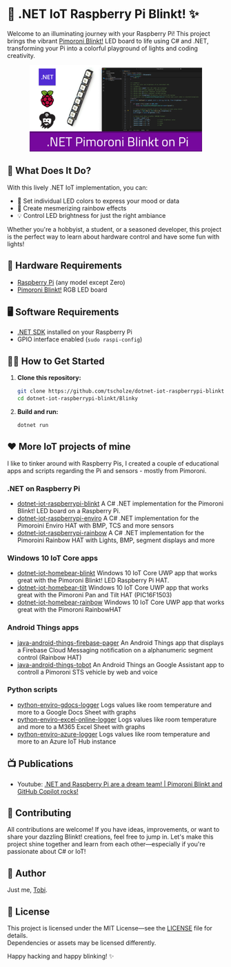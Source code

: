 # 🌈 .NET IoT Raspberry Pi Blinkt! ✨

Welcome to an illuminating journey with your Raspberry Pi! This project brings the vibrant [Pimoroni Blinkt!](https://shop.pimoroni.com/products/blinkt) LED board to life using C# and .NET, transforming your Pi into a colorful playground of lights and coding creativity.

<center>
   <img src="_docs/image.png" height="200" alt="Image of the project" />
</center>

## 🚀 What Does It Do?

With this lively .NET IoT implementation, you can:

- 🎨 Set individual LED colors to express your mood or data
- 🌈 Create mesmerizing rainbow effects
- 💡 Control LED brightness for just the right ambiance

Whether you're a hobbyist, a student, or a seasoned developer, this project is the perfect way to learn about hardware control and have some fun with lights!

## 🔌 Hardware Requirements

- [Raspberry Pi](https://www.raspberrypi.org/) (any model except Zero)
- [Pimoroni Blinkt!](https://shop.pimoroni.com/products/blinkt) RGB LED board

## 🖥️ Software Requirements

- [.NET SDK](https://learn.microsoft.com/en-us/dotnet/iot/deployment) installed on your Raspberry Pi
- GPIO interface enabled (`sudo raspi-config`)

## 🏃‍♂️ How to Get Started

1. **Clone this repository:**

   ```bash
   git clone https://github.com/tscholze/dotnet-iot-raspberrypi-blinkt.git
   cd dotnet-iot-raspberrypi-blinkt/Blinky
   ```

2. **Build and run:**

   ```bash
   dotnet run
   ```

## ❤️ More IoT projects of mine
I like to tinker around with Raspberry Pis, I created a couple of educational apps and scripts regarding the Pi and sensors - mostly from Pimoroni.

### .NET on Raspberry Pi 
- [dotnet-iot-raspberrypi-blinkt](https://github.com/tscholze/dotnet-iot-raspberrypi-blinkt) A C# .NET implementation for the Pimoroni Blinkt! LED board on a Raspberry Pi.
- [dotnet-iot-raspberrypi-enviro](https://github.com/tscholze/dotnet-iot-raspberrypi-enviro) A C# .NET implementation for the Pimoroini Enviro HAT with BMP, TCS and more sensors
- [dotnet-iot-raspberrypi-rainbow](https://github.com/tscholze/dotnet-iot-raspberrypi-rainbow) A C# .NET implementation for the Pimoroini Rainbow HAT with Lights, BMP, segment displays and more

### Windows 10 IoT Core apps
- [dotnet-iot-homebear-blinkt](https://github.com/tscholze/dotnet-iot-homebear-blinkt) Windows 10 IoT Core UWP app that works great with the Pimoroni Blinkt! LED Raspberry Pi HAT.
- [dotnet-iot-homebear-tilt](https://github.com/tscholze/dotnet-iot-homebear-tilt) Windows 10 IoT Core UWP app that works great with the Pimoroni Pan and Tilt HAT (PIC16F1503)
- [dotnet-iot-homebear-rainbow](https://github.com/tscholze/dotnet-iot-homebear-rainbow) Windows 10 IoT Core UWP app that works great with the Pimoroni RainbowHAT

### Android Things apps
- [java-android-things-firebase-pager](https://github.com/tscholze/java-android-things-firebase-pager) An Android Things app that displays a Firebase Cloud Messaging notification on a alphanumeric segment control (Rainbow HAT)
- [java-android-things-tobot](https://github.com/tscholze/java-android-things-tobot) An Android Things an Google Assistant app to controll a Pimoroni STS vehicle by web and voice

### Python scripts
- [python-enviro-gdocs-logger](https://github.com/tscholze/python-enviro-gdocs-logger) Logs values like room temperature and more to a Google Docs Sheet with graphs
- [python-enviro-excel-online-logger](https://github.com/tscholze/python-enviro-excel-online-logger) Logs values like room temperature and more to a M365 Excel Sheet with graphs
- [python-enviro-azure-logger](https://github.com/tscholze/python-enviro-azure-logger) Logs values like room temperature and more to an Azure IoT Hub instance

## 📺 Publications

- Youtube: [.NET and Raspberry Pi are a dream team! | Pimoroni Blinkt and GitHub Copilot rocks!](https://youtu.be/btXxbK0Rkfk)

## 🤝 Contributing

All contributions are welcome! If you have ideas, improvements, or want to share your dazzling Blinkt! creations, feel free to jump in. Let's make this project shine together and learn from each other—especially if you're passionate about C# or IoT!

## 👤 Author

Just me, [Tobi](https://tscholze.github.io).

## 📄 License

This project is licensed under the MIT License—see the [LICENSE](LICENSE.md) file for details.  
Dependencies or assets may be licensed differently.

Happy hacking and happy blinking! ✨
